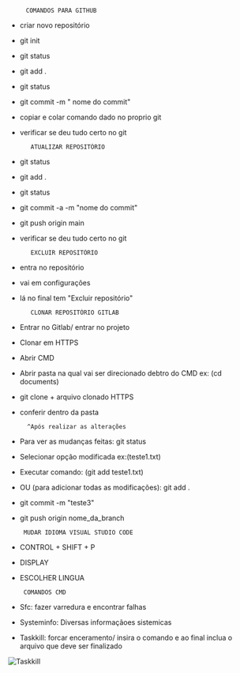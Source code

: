          COMANDOS PARA GITHUB

- criar novo repositório
- git init
- git status
- git add .
- git status
- git commit -m " nome do commit"
- copiar e colar comando dado no proprio git
- verificar se deu tudo certo no git

         ATUALIZAR REPOSITÓRIO

- git status
- git add .
- git status
- git commit -a -m "nome do commit"
- git push origin main
- verificar se deu tudo certo no git

         EXCLUIR REPOSITÓRIO

- entra no repositório
- vai em configurações
- lá no final tem "Excluir repositório"

         CLONAR REPOSITÓRIO GITLAB

- Entrar no Gitlab/ entrar no projeto
- Clonar em HTTPS
- Abrir CMD
- Abrir pasta na qual vai ser direcionado
  debtro do CMD ex: (cd documents)
- git clone + arquivo clonado HTTPS
- conferir dentro da pasta

        ^Após realizar as alterações

- Para ver as mudanças feitas: git status
- Selecionar opção modificada ex:(teste1.txt)
- Executar comando: (git add teste1.txt)
- OU (para adicionar todas as modificações):
  git add .
- git commit -m "teste3"
- git push origin nome_da_branch

       MUDAR IDIOMA VISUAL STUDIO CODE


- CONTROL + SHIFT + P
- DISPLAY
- ESCOLHER LINGUA

       COMANDOS CMD

- Sfc: fazer varredura e encontrar falhas
- Systeminfo: Diversas informaçãoes sistemicas 
- Taskkill: forcar enceramento/ insira o comando e ao final inclua o arquivo que deve ser finalizado 

![Taskkill](cmd-git/imggit/taskkill-cmd.png)
